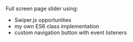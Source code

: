 Full screen page slider using:
- Swiper.js opportunities
- my own ES6 class implementation
- custom navigation button with event listeners
